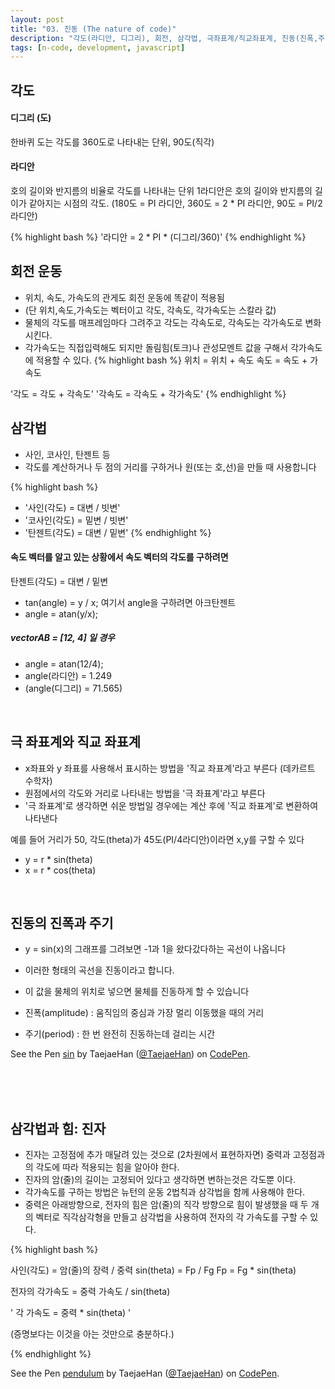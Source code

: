 ```yaml
---
layout: post
title: "03. 진동 (The nature of code)"
description: "각도(라디안, 디그리), 회전, 삼각법, 극좌표계/직교좌표계, 진동(진폭,주기), 진자"
tags: [n-code, development, javascript]
---
```


## 각도

#### 디그리 (도)

한바퀴 도는 각도를 360도로 나타내는 단위, 90도(직각)

#### 라디안

호의 길이와 반지름의 비율로 각도를 나타내는 단위
1라디안은 호의 길이와 반지름의 길이가 같아지는 시점의 각도.
(180도 = PI 라디안, 360도 = 2 * PI 라디안, 90도 = PI/2 라디안)

{% highlight bash %}
'라디안 = 2 * PI * (디그리/360)'
{% endhighlight %}
<br>

## 회전 운동

- 위치, 속도, 가속도의 관게도 회전 운동에 똑같이 적용됨
- (단 위치,속도,가속도는 벡터이고 각도, 각속도, 각가속도는 스칼라 값)
- 물체의 각도를 매프레임마다 그려주고 각도는 각속도로, 각속도는 각가속도로 변화시킨다.
- 각가속도는 직접입력해도 되지만 돌림힘(토크)나 관성모멘트 값을 구해서 각가속도에 적용할 수 있다.
{% highlight bash %}
위치 = 위치 + 속도
속도 = 속도 + 가속도

'각도 = 각도 + 각속도'
'각속도 = 각속도 + 각가속도'
{% endhighlight %}

## 삼각법

- 사인, 코사인, 탄젠트 등
- 각도를 계산하거나 두 점의 거리를 구하거나 원(또는 호,선)을 만들 때 사용합니다


{% highlight bash %}
- '사인(각도) = 대변 / 빗변'
- '코사인(각도) = 밑변 / 빗변'
- '탄젠트(각도) = 대변 / 밑변'
{% endhighlight %}

#### 속도 벡터를 알고 있는 상황에서 속도 벡터의 각도를 구하려면

탄젠트(각도) = 대변 / 밑변
- tan(angle) = y / x;
여기서 angle을 구하려면 아크탄젠트
- angle = atan(y/x);

##### vectorAB = [12, 4] 일 경우 
- angle = atan(12/4);
- angle(라디안) = 1.249 
- (angle(디그리) = 71.565)

<br>

## 극 좌표계와 직교 좌표계

- x좌표와 y 좌표를 사용해서 표시하는 방법을 '직교 좌표계'라고 부른다 (데카르트 수학자)
- 원점에서의 각도와 거리로 나타내는 방법을 '극 좌표계'라고 부른다
- '극 좌표계'로 생각하면 쉬운 방법일 경우에는 계산 후에 '직교 좌표계'로 변환하여 나타낸다

예를 들어 거리가 50, 각도(theta)가 45도(PI/4라디안)이라면 x,y를 구할 수 있다
- y = r * sin(theta)
- x = r * cos(theta)

<br>

## 진동의 진폭과 주기

- y = sin(x)의 그래프를 그려보면 -1과 1을 왔다갔다하는 곡선이 나옵니다
- 이러한 형태의 곡선을 진동이라고 합니다.
- 이 값을 물체의 위치로 넣으면 물체를 진동하게 할 수 있습니다

- 진폭(amplitude) : 움직임의 중심과 가장 멀리 이동했을 때의 거리
- 주기(period) : 한 번 완전히 진동하는데 걸리는 시간

<p data-height="400" data-theme-id="0" data-slug-hash="BWBZPQ" data-default-tab="result" data-user="TaejaeHan" data-embed-version="2" data-pen-title="sin" class="codepen">See the Pen <a href="http://codepen.io/TaejaeHan/pen/BWBZPQ/">sin</a> by TaejaeHan (<a href="http://codepen.io/TaejaeHan">@TaejaeHan</a>) on <a href="http://codepen.io">CodePen</a>.</p>
<script async src="https://production-assets.codepen.io/assets/embed/ei.js"></script>


<br><br><br>

## 삼각법과 힘: 진자

- 진자는 고정점에 추가 매달려 있는 것으로 (2차원에서 표현하자면) 중력과 고정점과의 각도에 따라 적용되는 힘을 알아야 한다. 
- 진자의 암(줄)의 길이는 고정되어 있다고 생각하면 변하는것은 각도뿐 이다. 
- 각가속도를 구하는 방법은 뉴턴의 운동 2법칙과 삼각법을 함께 사용해야 한다. 
- 중력은 아래방향으로, 전자의 힘은 암(줄)의 직각 방향으로 힘이 발생했을 때 두 개의 벡터로 직각삼각형을 만들고 삼각법을 사용하여 전자의 각 가속도를 구할 수 있다.

{% highlight bash %}

사인(각도) = 암(줄)의 장력 / 중력
sin(theta) = Fp / Fg
Fp = Fg * sin(theta)

전자의 각가속도 = 중력 가속도 / sin(theta)

' 각 가속도 = 중력 * sin(theta) '

(증명보다는 이것을 아는 것만으로 충분하다.)

{% endhighlight %}


<p data-height="400" data-theme-id="0" data-slug-hash="gmYGeq" data-default-tab="result" data-user="TaejaeHan" data-embed-version="2" data-pen-title="pendulum" class="codepen">See the Pen <a href="http://codepen.io/TaejaeHan/pen/gmYGeq/">pendulum</a> by TaejaeHan (<a href="http://codepen.io/TaejaeHan">@TaejaeHan</a>) on <a href="http://codepen.io">CodePen</a>.</p>
<script async src="https://production-assets.codepen.io/assets/embed/ei.js"></script>

